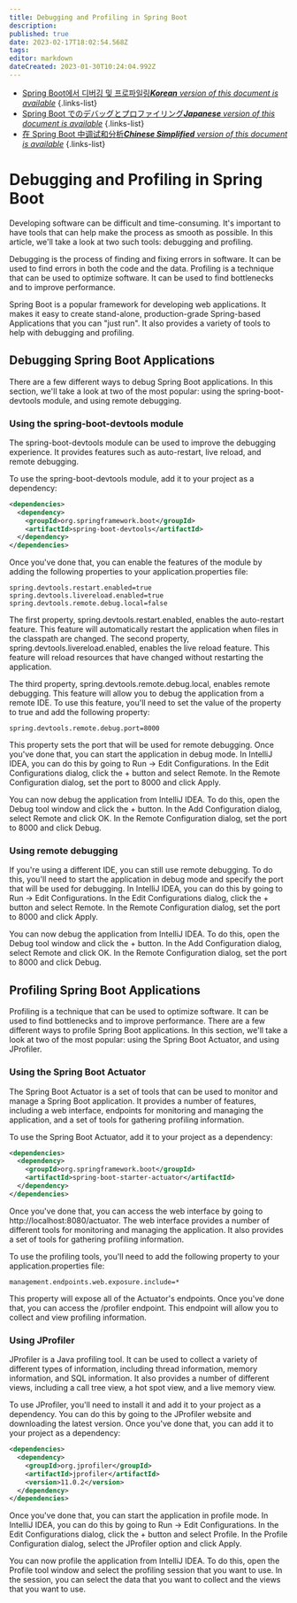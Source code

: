 ```yaml
---
title: Debugging and Profiling in Spring Boot
description: 
published: true
date: 2023-02-17T18:02:54.568Z
tags: 
editor: markdown
dateCreated: 2023-01-30T10:24:04.992Z
---
```


- [Spring Boot에서 디버깅 및 프로파일링***Korean** version of this document is available*](/ko/Knowledge-base/Spring-Boot/debugging-and-profiling-in-spring-boot)
{.links-list}
- [Spring Boot でのデバッグとプロファイリング***Japanese** version of this document is available*](/ja/Knowledge-base/Spring-Boot/debugging-and-profiling-in-spring-boot)
{.links-list}
- [在 Spring Boot 中调试和分析***Chinese Simplified** version of this document is available*](/zh/Knowledge-base/Spring-Boot/debugging-and-profiling-in-spring-boot)
{.links-list}


# Debugging and Profiling in Spring Boot

Developing software can be difficult and time-consuming. It's important to have tools that can help make the process as smooth as possible. In this article, we'll take a look at two such tools: debugging and profiling.

Debugging is the process of finding and fixing errors in software. It can be used to find errors in both the code and the data. Profiling is a technique that can be used to optimize software. It can be used to find bottlenecks and to improve performance.

Spring Boot is a popular framework for developing web applications. It makes it easy to create stand-alone, production-grade Spring-based Applications that you can "just run". It also provides a variety of tools to help with debugging and profiling.

## Debugging Spring Boot Applications

There are a few different ways to debug Spring Boot applications. In this section, we'll take a look at two of the most popular: using the spring-boot-devtools module, and using remote debugging.

### Using the spring-boot-devtools module

The spring-boot-devtools module can be used to improve the debugging experience. It provides features such as auto-restart, live reload, and remote debugging.

To use the spring-boot-devtools module, add it to your project as a dependency:

```xml
<dependencies>
  <dependency>
    <groupId>org.springframework.boot</groupId>
    <artifactId>spring-boot-devtools</artifactId>
  </dependency>
</dependencies>
```

Once you've done that, you can enable the features of the module by adding the following properties to your application.properties file:

```
spring.devtools.restart.enabled=true
spring.devtools.livereload.enabled=true
spring.devtools.remote.debug.local=false
```

The first property, spring.devtools.restart.enabled, enables the auto-restart feature. This feature will automatically restart the application when files in the classpath are changed. The second property, spring.devtools.livereload.enabled, enables the live reload feature. This feature will reload resources that have changed without restarting the application.

The third property, spring.devtools.remote.debug.local, enables remote debugging. This feature will allow you to debug the application from a remote IDE. To use this feature, you'll need to set the value of the property to true and add the following property:

```
spring.devtools.remote.debug.port=8000
```

This property sets the port that will be used for remote debugging. Once you've done that, you can start the application in debug mode. In IntelliJ IDEA, you can do this by going to Run -> Edit Configurations. In the Edit Configurations dialog, click the + button and select Remote. In the Remote Configuration dialog, set the port to 8000 and click Apply.

You can now debug the application from IntelliJ IDEA. To do this, open the Debug tool window and click the + button. In the Add Configuration dialog, select Remote and click OK. In the Remote Configuration dialog, set the port to 8000 and click Debug.

### Using remote debugging

If you're using a different IDE, you can still use remote debugging. To do this, you'll need to start the application in debug mode and specify the port that will be used for debugging. In IntelliJ IDEA, you can do this by going to Run -> Edit Configurations. In the Edit Configurations dialog, click the + button and select Remote. In the Remote Configuration dialog, set the port to 8000 and click Apply.

You can now debug the application from IntelliJ IDEA. To do this, open the Debug tool window and click the + button. In the Add Configuration dialog, select Remote and click OK. In the Remote Configuration dialog, set the port to 8000 and click Debug.

## Profiling Spring Boot Applications

Profiling is a technique that can be used to optimize software. It can be used to find bottlenecks and to improve performance. There are a few different ways to profile Spring Boot applications. In this section, we'll take a look at two of the most popular: using the Spring Boot Actuator, and using JProfiler.

### Using the Spring Boot Actuator

The Spring Boot Actuator is a set of tools that can be used to monitor and manage a Spring Boot application. It provides a number of features, including a web interface, endpoints for monitoring and managing the application, and a set of tools for gathering profiling information.

To use the Spring Boot Actuator, add it to your project as a dependency:

```xml
<dependencies>
  <dependency>
    <groupId>org.springframework.boot</groupId>
    <artifactId>spring-boot-starter-actuator</artifactId>
  </dependency>
</dependencies>
```

Once you've done that, you can access the web interface by going to http://localhost:8080/actuator. The web interface provides a number of different tools for monitoring and managing the application. It also provides a set of tools for gathering profiling information.

To use the profiling tools, you'll need to add the following property to your application.properties file:

```
management.endpoints.web.exposure.include=*
```

This property will expose all of the Actuator's endpoints. Once you've done that, you can access the /profiler endpoint. This endpoint will allow you to collect and view profiling information.

### Using JProfiler

JProfiler is a Java profiling tool. It can be used to collect a variety of different types of information, including thread information, memory information, and SQL information. It also provides a number of different views, including a call tree view, a hot spot view, and a live memory view.

To use JProfiler, you'll need to install it and add it to your project as a dependency. You can do this by going to the JProfiler website and downloading the latest version. Once you've done that, you can add it to your project as a dependency:

```xml
<dependencies>
  <dependency>
    <groupId>org.jprofiler</groupId>
    <artifactId>jprofiler</artifactId>
    <version>11.0.2</version>
  </dependency>
</dependencies>
```

Once you've done that, you can start the application in profile mode. In IntelliJ IDEA, you can do this by going to Run -> Edit Configurations. In the Edit Configurations dialog, click the + button and select Profile. In the Profile Configuration dialog, select the JProfiler option and click Apply.

You can now profile the application from IntelliJ IDEA. To do this, open the Profile tool window and select the profiling session that you want to use. In the session, you can select the data that you want to collect and the views that you want to use.